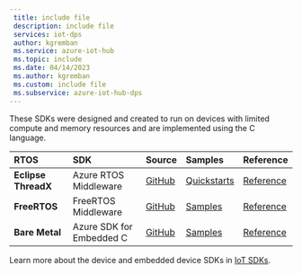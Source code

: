 ```yaml
---
 title: include file
 description: include file
 services: iot-dps
 author: kgremban
 ms.service: azure-iot-hub
 ms.topic: include
 ms.date: 04/14/2023
 ms.author: kgremban
 ms.custom: include file
 ms.subservice: azure-iot-hub-dps
---
```


These SDKs were designed and created to run on devices with limited compute and memory resources and are implemented using the C language.

| RTOS | SDK | Source | Samples | Reference |
| :-- | :-- | :-- | :-- | :-- | 
| **Eclipse ThreadX** | Azure RTOS Middleware | [GitHub](https://github.com/eclipse-threadx/netxduo) | [Quickstarts](/azure/iot/tutorial-devkit-mxchip-az3166-iot-hub) | [Reference](https://github.com/eclipse-threadx/netxduo/tree/master/addons/azure_iot) | 
| **FreeRTOS** | FreeRTOS Middleware | [GitHub](https://github.com/Azure/azure-iot-middleware-freertos) | [Samples](https://github.com/Azure-Samples/iot-middleware-freertos-samples) | [Reference](https://azure.github.io/azure-iot-middleware-freertos) |
| **Bare Metal** | Azure SDK for Embedded C | [GitHub](https://github.com/Azure/azure-sdk-for-c/tree/master/sdk/docs/iot) | [Samples](https://github.com/Azure/azure-sdk-for-c/blob/master/sdk/samples/iot/README.md) | [Reference](https://azure.github.io/azure-sdk-for-c) |

Learn more about the device and embedded device SDKs in [IoT SDKs](/azure/iot/iot-sdks).
